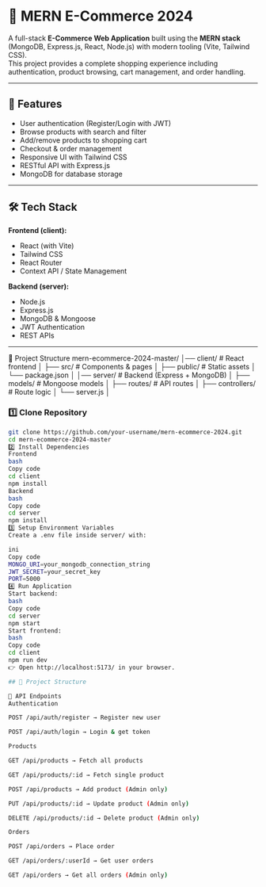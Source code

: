 # 🛒 MERN E-Commerce 2024

A full-stack **E-Commerce Web Application** built using the **MERN stack** (MongoDB, Express.js, React, Node.js) with modern tooling (Vite, Tailwind CSS).  
This project provides a complete shopping experience including authentication, product browsing, cart management, and order handling.

---

## 🚀 Features
- User authentication (Register/Login with JWT)
- Browse products with search and filter
- Add/remove products to shopping cart
- Checkout & order management
- Responsive UI with Tailwind CSS
- RESTful API with Express.js
- MongoDB for database storage

---

## 🛠️ Tech Stack
**Frontend (client):**
- React (with Vite)
- Tailwind CSS
- React Router
- Context API / State Management

**Backend (server):**
- Node.js
- Express.js
- MongoDB & Mongoose
- JWT Authentication
- REST APIs

---

 📂 Project Structure
mern-ecommerce-2024-master/
│── client/ # React frontend
│ ├── src/ # Components & pages
│ ├── public/ # Static assets
│ └── package.json
│
│── server/ # Backend (Express + MongoDB)
│ ├── models/ # Mongoose models
│ ├── routes/ # API routes
│ ├── controllers/ # Route logic
│ └── server.js
│

### 1️⃣ Clone Repository
```bash
git clone https://github.com/your-username/mern-ecommerce-2024.git
cd mern-ecommerce-2024-master
2️⃣ Install Dependencies
Frontend
bash
Copy code
cd client
npm install
Backend
bash
Copy code
cd server
npm install
3️⃣ Setup Environment Variables
Create a .env file inside server/ with:

ini
Copy code
MONGO_URI=your_mongodb_connection_string
JWT_SECRET=your_secret_key
PORT=5000
4️⃣ Run Application
Start backend:
bash
Copy code
cd server
npm start
Start frontend:
bash
Copy code
cd client
npm run dev
👉 Open http://localhost:5173/ in your browser.

## 📂 Project Structure

📡 API Endpoints
Authentication

POST /api/auth/register → Register new user

POST /api/auth/login → Login & get token

Products

GET /api/products → Fetch all products

GET /api/products/:id → Fetch single product

POST /api/products → Add product (Admin only)

PUT /api/products/:id → Update product (Admin only)

DELETE /api/products/:id → Delete product (Admin only)

Orders

POST /api/orders → Place order

GET /api/orders/:userId → Get user orders

GET /api/orders → Get all orders (Admin only)
